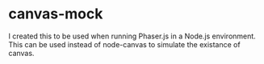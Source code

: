 # canvas-mock
I created this to be used when running Phaser.js in a Node.js environment. This can be used instead of node-canvas to simulate the existance of canvas.
